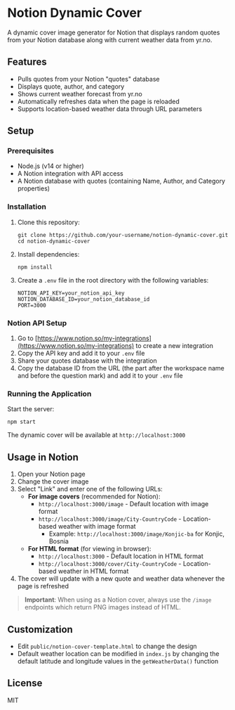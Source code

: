 # Notion Dynamic Cover

A dynamic cover image generator for Notion that displays random quotes from your Notion database along with current weather data from yr.no.

## Features

- Pulls quotes from your Notion "quotes" database
- Displays quote, author, and category
- Shows current weather forecast from yr.no
- Automatically refreshes data when the page is reloaded
- Supports location-based weather data through URL parameters

## Setup

### Prerequisites

- Node.js (v14 or higher)
- A Notion integration with API access
- A Notion database with quotes (containing Name, Author, and Category properties)

### Installation

1. Clone this repository:
   ```
   git clone https://github.com/your-username/notion-dynamic-cover.git
   cd notion-dynamic-cover
   ```

2. Install dependencies:
   ```
   npm install
   ```

3. Create a `.env` file in the root directory with the following variables:
   ```
   NOTION_API_KEY=your_notion_api_key
   NOTION_DATABASE_ID=your_notion_database_id
   PORT=3000
   ```

### Notion API Setup

1. Go to [https://www.notion.so/my-integrations](https://www.notion.so/my-integrations) to create a new integration
2. Copy the API key and add it to your `.env` file
3. Share your quotes database with the integration
4. Copy the database ID from the URL (the part after the workspace name and before the question mark) and add it to your `.env` file

### Running the Application

Start the server:
```
npm start
```

The dynamic cover will be available at `http://localhost:3000`

## Usage in Notion

1. Open your Notion page
2. Change the cover image
3. Select "Link" and enter one of the following URLs:
   - **For image covers** (recommended for Notion):
     - `http://localhost:3000/image` - Default location with image format
     - `http://localhost:3000/image/City-CountryCode` - Location-based weather with image format
       - Example: `http://localhost:3000/image/Konjic-ba` for Konjic, Bosnia
   - **For HTML format** (for viewing in browser):
     - `http://localhost:3000` - Default location in HTML format
     - `http://localhost:3000/cover/City-CountryCode` - Location-based weather in HTML format
4. The cover will update with a new quote and weather data whenever the page is refreshed

> **Important**: When using as a Notion cover, always use the `/image` endpoints which return PNG images instead of HTML.

## Customization

- Edit `public/notion-cover-template.html` to change the design
- Default weather location can be modified in `index.js` by changing the default latitude and longitude values in the `getWeatherData()` function

## License

MIT
